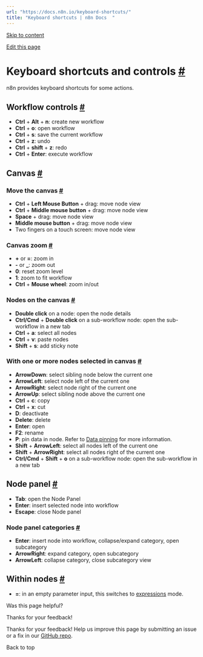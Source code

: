 ```yaml
---
url: "https://docs.n8n.io/keyboard-shortcuts/"
title: "Keyboard shortcuts | n8n Docs  "
---
```


[Skip to content](https://docs.n8n.io/keyboard-shortcuts/#keyboard-shortcuts-and-controls)

[Edit this page](https://github.com/n8n-io/n8n-docs/edit/main/docs/keyboard-shortcuts.md "Edit this page")

# Keyboard shortcuts and controls [\#](https://docs.n8n.io/keyboard-shortcuts/\#keyboard-shortcuts-and-controls "Permanent link")

n8n provides keyboard shortcuts for some actions.

## Workflow controls [\#](https://docs.n8n.io/keyboard-shortcuts/\#workflow-controls "Permanent link")

- **Ctrl** \+ **Alt** \+ **n**: create new workflow
- **Ctrl** \+ **o**: open workflow
- **Ctrl** \+ **s**: save the current workflow
- **Ctrl** \+ **z**: undo
- **Ctrl** \+ **shift** \+ **z**: redo
- **Ctrl** \+ **Enter**: execute workflow

## Canvas [\#](https://docs.n8n.io/keyboard-shortcuts/\#canvas "Permanent link")

### Move the canvas [\#](https://docs.n8n.io/keyboard-shortcuts/\#move-the-canvas "Permanent link")

- **Ctrl** \+ **Left Mouse Button** \+ drag: move node view
- **Ctrl** \+ **Middle mouse button** \+ drag: move node view
- **Space** \+ drag: move node view
- **Middle mouse button** \+ drag: move node view
- Two fingers on a touch screen: move node view

### Canvas zoom [\#](https://docs.n8n.io/keyboard-shortcuts/\#canvas-zoom "Permanent link")

- **+** or **=**: zoom in
- **-** or **\_**: zoom out
- **0**: reset zoom level
- **1**: zoom to fit workflow
- **Ctrl** \+ **Mouse wheel**: zoom in/out

### Nodes on the canvas [\#](https://docs.n8n.io/keyboard-shortcuts/\#nodes-on-the-canvas "Permanent link")

- **Double click** on a node: open the node details
- **Ctrl/Cmd** \+ **Double click** on a sub-workflow node: open the sub-workflow in a new tab
- **Ctrl** \+ **a**: select all nodes
- **Ctrl** \+ **v**: paste nodes
- **Shift** \+ **s**: add sticky note

### With one or more nodes selected in canvas [\#](https://docs.n8n.io/keyboard-shortcuts/\#with-one-or-more-nodes-selected-in-canvas "Permanent link")

- **ArrowDown**: select sibling node below the current one
- **ArrowLeft**: select node left of the current one
- **ArrowRight**: select node right of the current one
- **ArrowUp**: select sibling node above the current one
- **Ctrl** \+ **c**: copy
- **Ctrl** \+ **x**: cut
- **D**: deactivate
- **Delete**: delete
- **Enter**: open
- **F2**: rename
- **P**: pin data in node. Refer to [Data pinning](https://docs.n8n.io/data/data-pinning/) for more information.
- **Shift** \+ **ArrowLeft**: select all nodes left of the current one
- **Shift** \+ **ArrowRight**: select all nodes right of the current one
- **Ctrl/Cmd** \+ **Shift** \+ **o** on a sub-workflow node: open the sub-workflow in a new tab

## Node panel [\#](https://docs.n8n.io/keyboard-shortcuts/\#node-panel "Permanent link")

- **Tab**: open the Node Panel
- **Enter**: insert selected node into workflow
- **Escape**: close Node panel

### Node panel categories [\#](https://docs.n8n.io/keyboard-shortcuts/\#node-panel-categories "Permanent link")

- **Enter**: insert node into workflow, collapse/expand category, open subcategory
- **ArrowRight**: expand category, open subcategory
- **ArrowLeft**: collapse category, close subcategory view

## Within nodes [\#](https://docs.n8n.io/keyboard-shortcuts/\#within-nodes "Permanent link")

- **=**: in an empty parameter input, this switches to [expressions](https://docs.n8n.io/glossary/#expression-n8n) mode.

Was this page helpful?






Thanks for your feedback!






Thanks for your feedback! Help us improve this page by submitting an issue or a fix in our [GitHub repo](https://github.com/n8n-io/n8n-docs).


Back to top